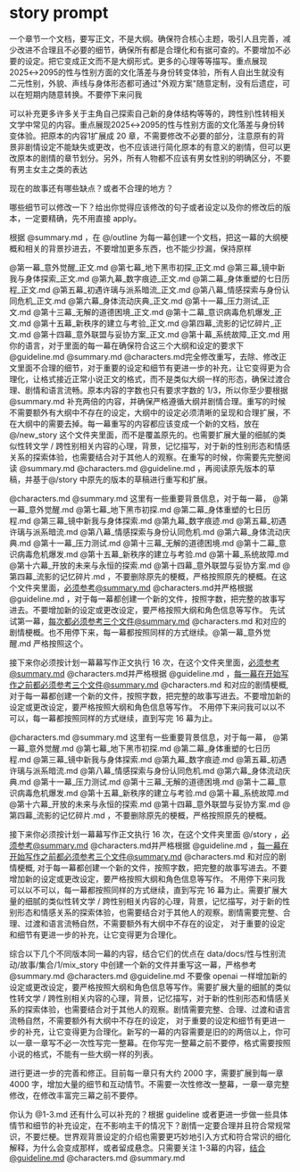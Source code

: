 # story prompt

一个章节一个文档，要写正文，不是大纲。确保符合核心主题，吸引人且完善，减少改进不合理且不必要的细节，确保所有都是合理化和有据可查的。不要增加不必要的设定。把它变成正文而不是大纲形式。更多的心理等等描写。重点展现2025↔2095的性与性别方面的文化落差与身份转变体验，所有人自出生就没有二元性别，外貌、声线与身体形态都可通过"外观方案"随意定制，没有后遗症，可以在短期内随意转换。不要停下来问我



可以补充更多许多关于主角自己探索自己新的身体结构等等的，跨性别\性转相关文学中常见的内容。重点展现2025↔2095的性与性别方面的文化落差与身份转变体验。把原本的内容1扩展成 20 章，不需要修改不必要的部分，注意原有的背景非剧情设定不能缺失或更改，也不应该进行简化原本的有意义的剧情，但可以更改原本的剧情的章节划分。另外，所有人物都不应该有男女性别的明确区分，不要有男主女主之类的表达

现在的故事还有哪些缺点？或者不合理的地方？

哪些细节可以修改一下？给出你觉得应该修改的句子或者设定以及你的修改后的版本，一定要精确，先不用直接 apply。

根据 @summary.md ，在 @/outline 为每一幕创建一个文档，把这一幕的大纲梗概和相关的背景抄进去，不要增加更多东西，也不能少抄漏，保持原样

@第一幕_意外觉醒_正文.md @第七幕_地下黑市初探_正文.md @第三幕_镜中新我与身体探索_正文.md @第九幕_数字痕迹_正文.md @第二幕_身体重塑的七日历程_正文.md @第五幕_初遇许璃与派系暗流_正文.md @第八幕_情感探索与身份认同危机_正文.md @第六幕_身体流动庆典_正文.md @第十一幕_压力测试_正文.md @第十三幕_无解的道德困境_正文.md @第十二幕_意识病毒危机爆发_正文.md @第十五幕_新秩序的建立与考验_正文.md @第四幕_流影的记忆碎片_正文.md @第十四幕_意外联盟与妥协方案_正文.md @第十幕_系统故障_正文.md 用你的语言，对于里面的每一幕在确保符合这三个大纲和设定的要求下 @guideline.md @summary.md @characters.md完全修改重写，去除、修改正文里面不合理的细节，对于重要的设定和细节有更进一步的补充，让它变得更为合理化，让格式接近正常小说正文的格式，而不是类似大纲一样的形态，确保过渡合理、剧情和语言流畅。原本内容的字数也只有要求字数的 1/3，所以你至少要根据  @summary.md 补充两倍的内容，并确保严格遵循大纲并剧情合理。重写的时候不需要额外有大纲中不存在的设定，大纲中的设定必须清晰的呈现和合理扩展，不在大纲中的需要去掉。每一幕重写的内容都应该变成一个新的文档，放在 @/new_story 这个文件夹里面，而不是覆盖原先的。也需要扩展大量的细腻的类似性转文学 / 跨性别相关内容的心理，背景，记忆描写，对于新的性别形态和情感关系的探索体验，也需要结合对于其他人的观察。在重写的时候，你需要先完整阅读 @summary.md @characters.md @guideline.md ，再阅读原先版本的草稿，并基于@/story 中原先的版本的草稿进行重写和扩展。


@characters.md @summary.md 这里有一些重要背景信息，对于每一幕， @第一幕_意外觉醒.md @第七幕_地下黑市初探.md @第二幕_身体重塑的七日历程.md @第三幕_镜中新我与身体探索.md @第九幕_数字痕迹.md @第五幕_初遇许璃与派系暗流.md @第八幕_情感探索与身份认同危机.md @第六幕_身体流动庆典.md @第十一幕_压力测试.md @第十三幕_无解的道德困境.md @第十二幕_意识病毒危机爆发.md @第十五幕_新秩序的建立与考验.md @第十幕_系统故障.md @第十六幕_开放的未来与永恒的探索.md @第十四幕_意外联盟与妥协方案.md @第四幕_流影的记忆碎片.md ，不要删除原先的梗概，严格按照原先的梗概。在这个文件夹里面，必须参考@summary.md @characters.md并严格根据 @guideline.md ，对于每一幕都创建一个新的文件，按照字数，把完整的故事写进去。不要增加新的设定或更改设定，要严格按照大纲和角色信息等写作。 先试试第一幕，每次都必须参考三个文件@summary.md @characters.md 和对应的剧情梗概。也不用停下来，每一幕都按照同样的方式继续。@第一幕_意外觉醒.md 严格按照这个。


接下来你必须按计划一幕幕写作正文执行 16 次，在这个文件夹里面，必须参考@summary.md @characters.md并严格根据 @guideline.md ，每一幕在开始写作之前都必须参考三个文件@summary.md @characters.md 和对应的剧情梗概, 对于每一幕都创建一个新的文件，按照字数，把完整的故事写进去。不要增加新的设定或更改设定，要严格按照大纲和角色信息等写作。 不用停下来问我可以以不可以，每一幕都按照同样的方式继续，直到写完 16 幕为止。

@characters.md @summary.md 这里有一些重要背景信息，对于每一幕， @第一幕_意外觉醒.md @第七幕_地下黑市初探.md @第二幕_身体重塑的七日历程.md @第三幕_镜中新我与身体探索.md @第九幕_数字痕迹.md @第五幕_初遇许璃与派系暗流.md @第八幕_情感探索与身份认同危机.md @第六幕_身体流动庆典.md @第十一幕_压力测试.md @第十三幕_无解的道德困境.md @第十二幕_意识病毒危机爆发.md @第十五幕_新秩序的建立与考验.md @第十幕_系统故障.md @第十六幕_开放的未来与永恒的探索.md @第十四幕_意外联盟与妥协方案.md @第四幕_流影的记忆碎片.md ，不要删除原先的梗概，严格按照原先的梗概。

接下来你必须按计划一幕幕写作正文执行 16 次，在这个文件夹里面 @/story ，必须参考@summary.md @characters.md并严格根据 @guideline.md ，每一幕在开始写作之前都必须参考三个文件@summary.md @characters.md 和对应的剧情梗概, 对于每一幕都创建一个新的文件，按照字数，把完整的故事写进去。不要增加新的设定或更改设定，要严格按照大纲和角色信息等写作。 不用停下来问我可以以不可以，每一幕都按照同样的方式继续，直到写完 16 幕为止。需要扩展大量的细腻的类似性转文学 / 跨性别相关内容的心理，背景，记忆描写，对于新的性别形态和情感关系的探索体验，也需要结合对于其他人的观察。剧情需要完整、合理、过渡和语言流畅自然，不需要额外有大纲中不存在的设定， 对于重要的设定和细节有更进一步的补充，让它变得更为合理化。

综合以下几个不同版本同一幕的内容，结合它们的优点在 data/docs/性与性别流动/故事/集合/1/mix_story 中创建一个新的文件并重写这一幕，严格参考  @summary.md @characters.md @guideline.md  不要像 openai 一样增加新的设定或更改设定，要严格按照大纲和角色信息等写作。需要扩展大量的细腻的类似性转文学 / 跨性别相关内容的心理，背景，记忆描写，对于新的性别形态和情感关系的探索体验，也需要结合对于其他人的观察。剧情需要完整、合理、过渡和语言流畅自然，不需要额外有大纲中不存在的设定， 对于重要的设定和细节有更进一步的补充，让它变得更为合理化。新写的一幕的内容需要是旧的的两倍以上，你可以一章一章写不必一次性写完一整幕。在你写完一整幕之前不要停，格式需要按照小说的格式，不能有一些大纲一样的列表。

 进行更进一步的完善和修正。目前每一章只有大约 2000 字，需要扩展到每一章 4000 字，增加大量的细节和互动情节。不需要一次性修改一整幕，一章一章完整修改，在修改丰富完三幕之前不要停。

你认为 @1-3.md 还有什么可以补充的？根据 guideline 或者更进一步做一些具体情节和细节的补充设定，在不影响主干的情况下？剧情一定要合理并且符合常规常识，不要烂梗。世界观背景设定的介绍也需要更巧妙地引入方式和符合常识的细化解释，为什么会变成那样，或者留成悬念。只需要关注 1-3幕的内容，结合@guideline.md @characters.md @summary.md 